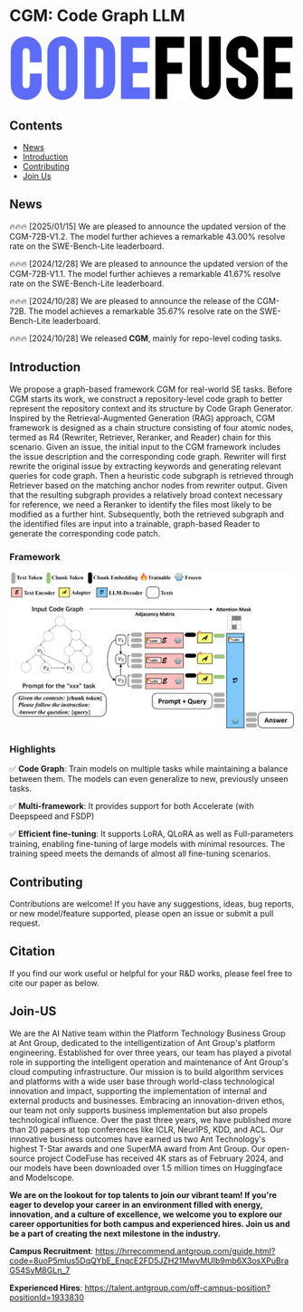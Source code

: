 # CGM: Code Graph LLM

![CodefuseLogo](./assets/github-codefuse-logo-update.jpg)

## Contents
- [News](#News)
- [Introduction](#Introduction)
- [Contributing](#Contributing)
- [Join Us](#Join-Us)

## News

🔥🔥🔥 [2025/01/15] We are pleased to announce the updated version of the CGM-72B-V1.2. The model further achieves a remarkable 43.00% resolve rate on the SWE-Bench-Lite leaderboard.

🔥🔥🔥 [2024/12/28] We are pleased to announce the updated version of the CGM-72B-V1.1. The model further achieves a remarkable 41.67% resolve rate on the SWE-Bench-Lite leaderboard.

🔥🔥🔥 [2024/10/28] We are pleased to announce the release of the CGM-72B. The model achieves a remarkable 35.67% resolve rate on the SWE-Bench-Lite leaderboard.

🔥🔥🔥 [2024/10/28] We released **CGM**, mainly for repo-level coding tasks.

## Introduction
We propose a graph-based framework CGM for real-world SE tasks. Before CGM starts its work, we construct a repository-level code graph to better represent the repository context and its structure by Code Graph Generator. Inspired by the Retrieval-Augmented Generation (RAG) approach, CGM framework is designed as a chain structure consisting of four atomic nodes, termed as R4 (Rewriter, Retriever, Reranker, and Reader) chain for this scenario. Given an issue, the initial input to the CGM framework includes the issue description and the corresponding code graph. Rewriter will first rewrite the original issue by extracting keywords and generating relevant queries for code graph. Then a heuristic code subgraph is retrieved through Retriever based on the matching anchor nodes from rewriter output. Given that the resulting subgraph provides a relatively broad context necessary for reference, we need a Reranker to identify the files most likely to be modified as a further hint. Subsequently, both the retrieved subgraph and the identified files are input into a trainable, graph-based Reader to generate the corresponding code patch.

### Framework

![Framework](./assets/cgm_framework_0123.png)

### Highlights
:white_check_mark: **Code Graph**: Train models on multiple tasks while maintaining a balance between them. The models can even generalize to new, previously unseen tasks.

:white_check_mark: **Multi-framework**: It provides support for both Accelerate (with Deepspeed and FSDP)

:white_check_mark: **Efficient fine-tuning**: It supports LoRA, QLoRA as well as Full-parameters training, enabling fine-tuning of large models with minimal resources. The training speed meets the demands of almost all fine-tuning scenarios.

## Contributing
Contributions are welcome! If you have any suggestions, ideas, bug reports, or new model/feature supported, please open an issue or submit a pull request.

## Citation
If you find our work useful or helpful for your R&D works, please feel free to cite our paper as below.

## Join-US

We are the AI Native team within the Platform Technology Business Group at Ant Group, dedicated to the intelligentization of Ant Group's platform engineering. Established for over three years, our team has played a pivotal role in supporting the intelligent operation and maintenance of Ant Group's cloud computing infrastructure. Our mission is to build algorithm services and platforms with a wide user base through world-class technological innovation and impact, supporting the implementation of internal and external products and businesses.
Embracing an innovation-driven ethos, our team not only supports business implementation but also propels technological influence. Over the past three years, we have published more than 20 papers at top conferences like ICLR, NeurIPS, KDD, and ACL. Our innovative business outcomes have earned us two Ant Technology's highest T-Star awards and one SuperMA award from Ant Group. Our open-source project CodeFuse has received 4K stars as of February 2024, and our models have been downloaded over 1.5 million times on Huggingface and Modelscope.

**We are on the lookout for top talents to join our vibrant team! If you're eager to develop your career in an environment filled with energy, innovation, and a culture of excellence, we welcome you to explore our career opportunities for both campus and experienced hires. Join us and be a part of creating the next milestone in the industry.**

**Campus Recruitment**: https://hrrecommend.antgroup.com/guide.html?code=8uoP5mlus5DqQYbE_EnqcE2FD5JZH21MwvMUIb9mb6X3osXPuBraG54SyM8GLn_7

**Experienced Hires**: https://talent.antgroup.com/off-campus-position?positionId=1933830
